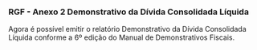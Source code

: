 ### **RGF -  Anexo 2 Demonstrativo da Dívida Consolidada Líquida**

Agora é possível emitir o relatório Demonstrativo da Dívida Consolidada Líquida conforme a 6º edição do Manual de Demonstrativos Fiscais. 
